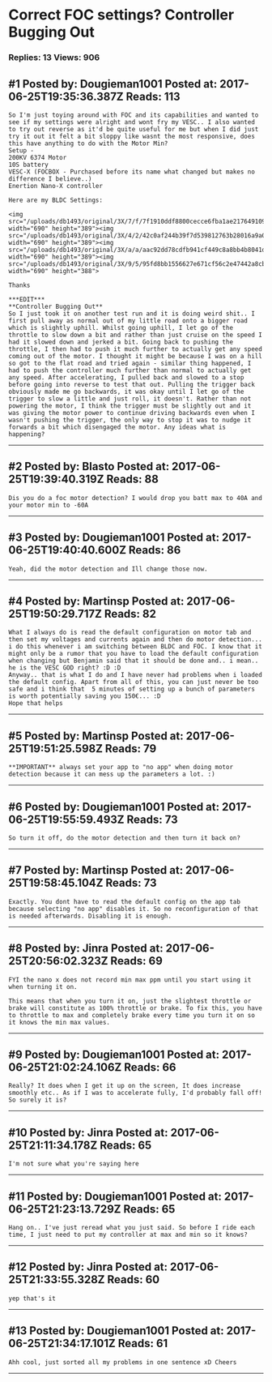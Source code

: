 # Correct FOC settings? Controller Bugging Out

### Replies: 13 Views: 906

## \#1 Posted by: Dougieman1001 Posted at: 2017-06-25T19:35:36.387Z Reads: 113

```
So I'm just toying around with FOC and its capabilities and wanted to see if my settings were alright and wont fry my VESC.. I also wanted to try out reverse as it'd be quite useful for me but when I did just try it out it felt a bit sloppy like wasnt the most responsive, does this have anything to do with the Motor Min?
Setup - 
200KV 6374 Motor
10S battery
VESC-X (FOCBOX - Purchased before its name what changed but makes no difference I believe..)
Enertion Nano-X controller

Here are my BLDC Settings:

<img src="/uploads/db1493/original/3X/7/f/7f1910ddf8800cecce6fba1ae2176491092bf813.PNG" width="690" height="389"><img src="/uploads/db1493/original/3X/4/2/42c0af244b39f7d539812763b28016a9a0fb07df.PNG" width="690" height="389"><img src="/uploads/db1493/original/3X/a/a/aac92dd78cdfb941cf449c8a8bb4b8041d63c225.PNG" width="690" height="389"><img src="/uploads/db1493/original/3X/9/5/95fd8bb1556627e671cf56c2e47442a8cb028d52.PNG" width="690" height="388">

Thanks

***EDIT***
**Controller Bugging Out** 
So I just took it on another test run and it is doing weird shit.. I first pull away as normal out of my little road onto a bigger road which is slightly uphill. Whilst going uphill, I let go of the throttle to slow down a bit and rather than just cruise on the speed I had it slowed down and jerked a bit. Going back to pushing the throttle, I then had to push it much further to actually get any speed coming out of the motor. I thought it might be because I was on a hill so got to the flat road and tried again - similar thing happened, I had to push the controller much further than normal to actually get any speed. After accelerating, I pulled back and slowed to a stop before going into reverse to test that out. Pulling the trigger back obviously made me go backwards, it was okay until I let go of the trigger to slow a little and just roll, it doesn't. Rather than not powering the motor, I think the trigger must be slightly out and it was giving the motor power to continue driving backwards even when I wasn't pushing the trigger, the only way to stop it was to nudge it forwards a bit which disengaged the motor. Any ideas what is happening?
```

---
## \#2 Posted by: Blasto Posted at: 2017-06-25T19:39:40.319Z Reads: 88

```
Dis you do a foc motor detection? I would drop you batt max to 40A and your motor min to -60A
```

---
## \#3 Posted by: Dougieman1001 Posted at: 2017-06-25T19:40:40.600Z Reads: 86

```
Yeah, did the motor detection and Ill change those now.
```

---
## \#4 Posted by: Martinsp Posted at: 2017-06-25T19:50:29.717Z Reads: 82

```
What I always do is read the default configuration on motor tab and then set my voltages and currents again and then do motor detection... i do this whenever i am switching between BLDC and FOC. I know that it might only be a rumor that you have to load the default configuration when changing but Benjamin said that it should be done and.. i mean.. he is the VESC GOD right? :D :D 
Anyway.. that is what I do and I have never had problems when i loaded the default config. Apart from all of this, you can just never be too safe and i think that  5 minutes of setting up a bunch of parameters is worth potentially saving you 150€... :D 
Hope that helps
```

---
## \#5 Posted by: Martinsp Posted at: 2017-06-25T19:51:25.598Z Reads: 79

```
**IMPORTANT** always set your app to "no app" when doing motor detection because it can mess up the parameters a lot. :)
```

---
## \#6 Posted by: Dougieman1001 Posted at: 2017-06-25T19:55:59.493Z Reads: 73

```
So turn it off, do the motor detection and then turn it back on?
```

---
## \#7 Posted by: Martinsp Posted at: 2017-06-25T19:58:45.104Z Reads: 73

```
Exactly. You dont have to read the default config on the app tab because selecting "no app" disables it. So no reconfiguration of that is needed afterwards. Disabling it is enough.
```

---
## \#8 Posted by: Jinra Posted at: 2017-06-25T20:56:02.323Z Reads: 69

```
FYI the nano x does not record min max ppm until you start using it when turning it on.

This means that when you turn it on, just the slightest throttle or brake will constitute as 100% throttle or brake. To fix this, you have to throttle to max and completely brake every time you turn it on so it knows the min max values.
```

---
## \#9 Posted by: Dougieman1001 Posted at: 2017-06-25T21:02:24.106Z Reads: 66

```
Really? It does when I get it up on the screen, It does increase smoothly etc.. As if I was to accelerate fully, I'd probably fall off! So surely it is?
```

---
## \#10 Posted by: Jinra Posted at: 2017-06-25T21:11:34.178Z Reads: 65

```
I'm not sure what you're saying here
```

---
## \#11 Posted by: Dougieman1001 Posted at: 2017-06-25T21:23:13.729Z Reads: 65

```
Hang on.. I've just reread what you just said. So before I ride each time, I just need to put my controller at max and min so it knows?
```

---
## \#12 Posted by: Jinra Posted at: 2017-06-25T21:33:55.328Z Reads: 60

```
yep that's it
```

---
## \#13 Posted by: Dougieman1001 Posted at: 2017-06-25T21:34:17.101Z Reads: 61

```
Ahh cool, just sorted all my problems in one sentence xD Cheers
```

---
